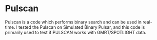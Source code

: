 # Pulscan
Pulscan is a code which performs binary search and can be used in real-time. I tested the Pulscan on Simulated Binary Pulsar, and this code is primarily used to test if PULSCAN works with GMRT/SPOTLIGHT data.
